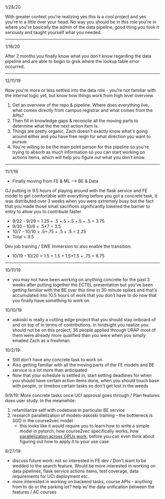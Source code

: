 
1/28/20

With greater context you're realizing yes this is a cool project and yes you're in a little over your head.  No way you should be in this role you're in where you're basically the admin of the data pipeline, good thing you took it seriously and taught yourself what you needed.

---

1/16/20

After 2 months you finally know what you don't know regarding the data pipeline and are able to begin to grok where the lookup table error occurred.

---

12/11/19

Now you're more or less settled into the data role - you're not familiar with the internal logic yet, but know how things work from high level overview. 

1. Get an overview of the repo & pipeline.  Where does everything live, what comes directly from campus registrar and what comes from the APIs?  
1. Then fill in knowledge gaps & reconcile all the moving parts to determine what the the next action item is.  
1. Things are pretty organic, Zach doesn't exactly know what's going around either and you have free reign for what direction you want to pursue.  
1. You're willing to be the main point person for this pipeline so you're trying to absorb as much information so you can start working on actions items, which will help you figure out what you don't know.  

---

11/1/19

- Finally moving from FE & ML --> BE & Data

GJ putting in 9.5 hours of playing around with the flask service and FE model to get comfortable with everything before you got a concrete task, it was distributed over 3 weeks when you were extremely busy but the fact that you made those small sacrifices significantly lowered the barrier to entry to allow you to contribute faster

- 9/22 - 9/29 = 1.25 + .5 +.5 +.5 +.5 + .5 = 3.75
- 9/30 - 10/6 = .5*7 = 3.5
- 10/7 - 10/10 = .5+.75 + .5 + .5 = 2.25
- Total = 9.5

Dev job training / SWE Immersion to also enable the transition:

- 10/19 - 10/20 = 1.5 + 1.5 + 1.5+1.5 + .75 = 6.75 

--- 

10/11/19

- you may not have been working on anything concrete for the past 3 weeks after putting together the ECTEL presentation but you've been getting familiar with the BE over this time in 30 minute spikes and that's accumulated into 10.5 hours of work that you don't have to do now that you finally have something to work on

10/10/19

- askoski is really a cutting edge project that you should stay onboard of and on top of in terms of contributions.  In hindsight you realize you should not be on this project, 36 people applied through URAP most of them were already more qualified than you were when you simply emailed Zach as a freshman.   

10/2/19:

- Still don't have any concrete task to work on
- Also getting familiar with all the moving parts of the FE models and BE service is a lot more than anticipated
- Now that your schedule is settled in, start setting deadlines for when you should have certain action items done, when you should touch base with people, or timebox certain tasks so don't get lost in the weeds

9/9/19: More concrete tasks once UCI approval goes through / Plan features does user study.  In the meanwhile: 

1. refamiliarize self with codebase in particular BE service
1. research parallelization of models-askoski training - the bottleneck is SGD in the course2vec model
    - this looks like it would require you to learn how to write a simple model in pytorch, how course2vec specifically works, how [parallelization across GPUs work](https://pytorch.org/tutorials/beginner/blitz/data_parallel_tutorial.html), before you can even think about figuring out how to apply it to your use case

8/27/19:

- discuss future work: not so interested in FE dev / Don't want to be wedded to the search feature, Would be more interested in working on data pipelines, flask service actions items, test coverage, data requirements for UCI deployment etc..
- more interested in working on backend tasks, course APIs - anything from to do or the parking lot?   help w/ the data unification between the features / AC courses
